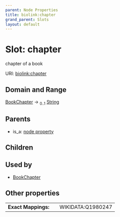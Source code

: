 ```yaml
---
parent: Node Properties
title: biolink:chapter
grand_parent: Slots
layout: default
---
```


# Slot: chapter


chapter of a book

URI: [biolink:chapter](https://w3id.org/biolink/chapter)

## Domain and Range

[BookChapter](BookChapter.md) ->  <sub>0..1</sub> [String](types/String.md)

## Parents

 *  is_a: [node property](node_property.md)

## Children


## Used by

 * [BookChapter](BookChapter.md)

## Other properties

|  |  |  |
| --- | --- | --- |
| **Exact Mappings:** | | WIKIDATA:Q1980247 |

